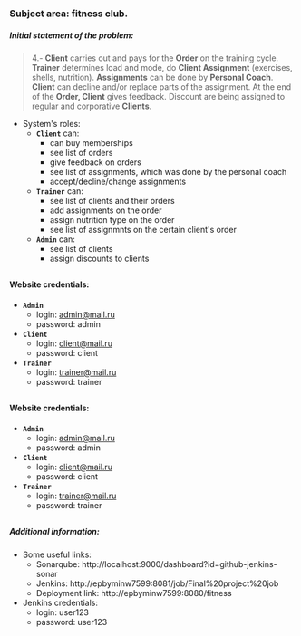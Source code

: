 ### Subject area: fitness club.

##### Initial statement of the problem:

> 4.- **Client** carries out and pays for the **Order** on the training cycle. **Trainer** determines load and mode, do **Client Assignment** (exercises, shells, nutrition). **Assignments** can be done by **Personal Coach**. **Client** can decline and/or replace parts of the assignment. At the end of the **Order, Client** gives feedback. Discount are being assigned to regular and corporative **Clients**.

-   System's roles:
    -   **`Client`** can:
        -   can buy memberships
        -   see list of orders
        -   give feedback on orders
        -   see list of assignments, which was done by the personal coach
        -   accept/decline/change assignments
    -   **`Trainer`** can:
        -   see list of clients and their orders
        -   add assignments on the order
        -   assign nutrition type on the order
        -   see list of assignmnts on the certain client's order
    -   **`Admin`** can:
        -   see list of clients
        -   assign discounts to clients

##

#### Website credentials:
- **`Admin`** 
    - login: admin@mail.ru
    - password: admin
- **`Client`**
    - login: client@mail.ru
    - password: client
- **`Trainer`**
    - login: trainer@mail.ru
    - password: trainer
##

#### Website credentials:
- **`Admin`** 
    - login: admin@mail.ru
    - password: admin
- **`Client`**
    - login: client@mail.ru
    - password: client
- **`Trainer`**
    - login: trainer@mail.ru
    - password: trainer
##

##### Additional information:
-   Some useful links:
    -   Sonarqube: http://localhost:9000/dashboard?id=github-jenkins-sonar
    -   Jenkins: http://epbyminw7599:8081/job/Final%20project%20job
    -   Deployment link: http://epbyminw7599:8080/fitness
-   Jenkins credentials:
    -   login: user123
    -   password: user123

